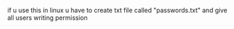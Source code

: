 if u use this in linux u have to create txt file called "passwords.txt" and give all users writing permission 

